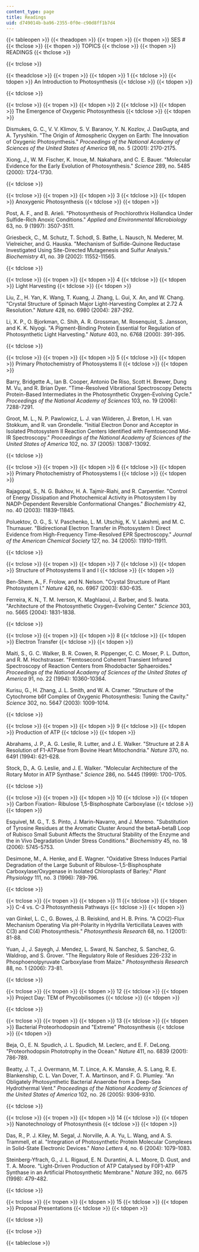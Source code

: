 ```yaml
---
content_type: page
title: Readings
uid: d749014b-ba96-2355-0f0e-c90d8ff1b7d4
---
```


{{< tableopen >}}
{{< theadopen >}}
{{< tropen >}}
{{< thopen >}}
SES #
{{< thclose >}}
{{< thopen >}}
TOPICS
{{< thclose >}}
{{< thopen >}}
READINGS
{{< thclose >}}

{{< trclose >}}

{{< theadclose >}}
{{< tropen >}}
{{< tdopen >}}
1
{{< tdclose >}}
{{< tdopen >}}
An Introduction to Photosynthesis
{{< tdclose >}}
{{< tdopen >}}

{{< tdclose >}}

{{< trclose >}}
{{< tropen >}}
{{< tdopen >}}
2
{{< tdclose >}}
{{< tdopen >}}
The Emergence of Oxygenic Photosynthesis
{{< tdclose >}}
{{< tdopen >}}


Dismukes, G. C., V. V. Klimov, S. V. Baranov, Y. N. Kozlov, J. DasGupta, and A. Tyryshkin. "The Origin of Atmospheric Oxygen on Earth: The Innovation of Oxygenic Photosynthesis." _Proceedings of the National Academy of Sciences of the United States of America_ 98, no. 5 (2001): 2170-2175.

Xiong, J., W. M. Fischer, K. Inoue, M. Nakahara, and C. E. Bauer. "Molecular Evidence for the Early Evolution of Photosynthesis." _Science_ 289, no. 5485 (2000): 1724-1730.


{{< tdclose >}}

{{< trclose >}}
{{< tropen >}}
{{< tdopen >}}
3
{{< tdclose >}}
{{< tdopen >}}
Anoxygenic Photosynthesis
{{< tdclose >}}
{{< tdopen >}}


Post, A. F., and B. Arieli. "Photosynthesis of Prochlorothrix Hollandica Under Sulfide-Rich Anoxic Conditions." _Applied and Environmental Microbiology_ 63, no. 9 (1997): 3507-3511.

Griesbeck, C., M. Schutz, T. Schodl, S. Bathe, L. Nausch, N. Mederer, M. Vielreicher, and G. Hauska. "Mechanism of Sulfide-Quinone Reductase Investigated Using Site-Directed Mutagenesis and Sulfur Analysis." _Biochemistry_ 41, no. 39 (2002): 11552-11565.


{{< tdclose >}}

{{< trclose >}}
{{< tropen >}}
{{< tdopen >}}
4
{{< tdclose >}}
{{< tdopen >}}
Light Harvesting
{{< tdclose >}}
{{< tdopen >}}


Liu, Z., H. Yan, K. Wang, T. Kuang, J. Zhang, L. Gui, X. An, and W. Chang. "Crystal Structure of Spinach Major Light-Harvesting Complex at 2.72 A Resolution." _Nature_ 428, no. 6980 (2004): 287-292.

Li, X. P., O. Bjorkman, C. Shih, A. R. Grossman, M. Rosenquist, S. Jansson, and K. K. Niyogi. "A Pigment-Binding Protein Essential for Regulation of Photosynthetic Light Harvesting." _Nature_ 403, no. 6768 (2000): 391-395.


{{< tdclose >}}

{{< trclose >}}
{{< tropen >}}
{{< tdopen >}}
5
{{< tdclose >}}
{{< tdopen >}}
Primary Photochemistry of Photosystems II
{{< tdclose >}}
{{< tdopen >}}


Barry, Bridgette A., Ian B. Cooper, Antonio De Riso, Scott H. Brewer, Dung M. Vu, and R. Brian Dyer. "Time-Resolved Vibrational Spectroscopy Detects Protein-Based Intermediates in the Photosynthetic Oxygen-Evolving Cycle." _Proceedings of the National Academy of Sciences_ 103, no. 19 (2006): 7288-7291.

Groot, M. L., N. P. Pawlowicz, L. J. van Wilderen, J. Breton, I. H. van Stokkum, and R. van Grondelle. "Initial Electron Donor and Acceptor in Isolated Photosystem II Reaction Centers Identified with Femtosecond Mid-IR Spectroscopy." _Proceedings of the National Academy of Sciences of the United States of America_ 102, no. 37 (2005): 13087-13092.


{{< tdclose >}}

{{< trclose >}}
{{< tropen >}}
{{< tdopen >}}
6
{{< tdclose >}}
{{< tdopen >}}
Primary Photochemistry of Photosystems I
{{< tdclose >}}
{{< tdopen >}}


Rajagopal, S., N. G. Bukhov, H. A. Tajmir-Riahi, and R. Carpentier. "Control of Energy Dissipation and Photochemical Activity in Photosystem I by NADP-Dependent Reversible Conformational Changes." _Biochemistry_ 42, no. 40 (2003): 11839-11845.

Poluektov, O. G., S. V. Paschenko, L. M. Utschig, K. V. Lakshmi, and M. C. Thurnauer. "Bidirectional Electron Transfer in Photosystem I: Direct Evidence from High-Frequency Time-Resolved EPR Spectroscopy." _Journal of the American Chemical Society_ 127, no. 34 (2005): 11910-11911.


{{< tdclose >}}

{{< trclose >}}
{{< tropen >}}
{{< tdopen >}}
7
{{< tdclose >}}
{{< tdopen >}}
Structure of Photosystems II and I
{{< tdclose >}}
{{< tdopen >}}


Ben-Shem, A., F. Frolow, and N. Nelson. "Crystal Structure of Plant Photosystem I." _Nature_ 426, no. 6967 (2003): 630-635.

Ferreira, K. N., T. M. Iverson, K. Maghlaoui, J. Barber, and S. Iwata. "Architecture of the Photosynthetic Oxygen-Evolving Center." _Science_ 303, no. 5665 (2004): 1831-1838.


{{< tdclose >}}

{{< trclose >}}
{{< tropen >}}
{{< tdopen >}}
8
{{< tdclose >}}
{{< tdopen >}}
Electron Transfer
{{< tdclose >}}
{{< tdopen >}}


Maiti, S., G. C. Walker, B. R. Cowen, R. Pippenger, C. C. Moser, P. L. Dutton, and R. M. Hochstrasser. "Femtosecond Coherent Transient Infrared Spectroscopy of Reaction Centers from Rhodobacter Sphaeroides." _Proceedings of the National Academy of Sciences of the United States of America_ 91, no. 22 (1994): 10360-10364.

Kurisu, G., H. Zhang, J. L. Smith, and W. A. Cramer. "Structure of the Cytochrome b6f Complex of Oxygenic Photosynthesis: Tuning the Cavity." _Science_ 302, no. 5647 (2003): 1009-1014.


{{< tdclose >}}

{{< trclose >}}
{{< tropen >}}
{{< tdopen >}}
9
{{< tdclose >}}
{{< tdopen >}}
Production of ATP
{{< tdclose >}}
{{< tdopen >}}


Abrahams, J. P., A. G. Leslie, R. Lutter, and J. E. Walker. "Structure at 2.8 A Resolution of F1-ATPase from Bovine Heart Mitochondria." _Nature_ 370, no. 6491 (1994): 621-628.

Stock, D., A. G. Leslie, and J. E. Walker. "Molecular Architecture of the Rotary Motor in ATP Synthase." _Science_ 286, no. 5445 (1999): 1700-1705.


{{< tdclose >}}

{{< trclose >}}
{{< tropen >}}
{{< tdopen >}}
10
{{< tdclose >}}
{{< tdopen >}}
Carbon Fixation- Ribulose 1,5-Bisphosphate Carboxylase
{{< tdclose >}}
{{< tdopen >}}


Esquivel, M. G., T. S. Pinto, J. Marin-Navarro, and J. Moreno. "Substitution of Tyrosine Residues at the Aromatic Cluster Around the betaA-betaB Loop of Rubisco Small Subunit Affects the Structural Stability of the Enzyme and the in Vivo Degradation Under Stress Conditions." _Biochemistry_ 45, no. 18 (2006): 5745-5753.

Desimone, M., A. Henke, and E. Wagner. "Oxidative Stress Induces Partial Degradation of the Large Subunit of Ribulose-1,5-Bisphosphate Carboxylase/Oxygenase in Isolated Chloroplasts of Barley." _Plant Physiology_ 111, no. 3 (1996): 789-796.


{{< tdclose >}}

{{< trclose >}}
{{< tropen >}}
{{< tdopen >}}
11
{{< tdclose >}}
{{< tdopen >}}
C-4 vs. C-3 Photosynthesis Pathways
{{< tdclose >}}
{{< tdopen >}}


van Ginkel, L. C., G. Bowes, J. B. Reiskind, and H. B. Prins. "A CO(2)-Flux Mechanism Operating Via pH-Polarity in Hydrilla Verticillata Leaves with C(3) and C(4) Photosynthesis." _Photosynthesis Research_ 68, no. 1 (2001): 81-88.

Yuan, J., J. Sayegh, J. Mendez, L. Sward, N. Sanchez, S. Sanchez, G. Waldrop, and S. Grover. "The Regulatory Role of Residues 226-232 in Phosphoenolpyruvate Carboxylase from Maize." _Photosynthesis Research_ 88, no. 1 (2006): 73-81.


{{< tdclose >}}

{{< trclose >}}
{{< tropen >}}
{{< tdopen >}}
12
{{< tdclose >}}
{{< tdopen >}}
Project Day: TEM of Phycobilisomes
{{< tdclose >}}
{{< tdopen >}}

{{< tdclose >}}

{{< trclose >}}
{{< tropen >}}
{{< tdopen >}}
13
{{< tdclose >}}
{{< tdopen >}}
Bacterial Proteorhodopsin and "Extreme" Photosynthesis
{{< tdclose >}}
{{< tdopen >}}


Beja, O., E. N. Spudich, J. L. Spudich, M. Leclerc, and E. F. DeLong. "Proteorhodopsin Phototrophy in the Ocean." _Nature_ 411, no. 6839 (2001): 786-789.

Beatty, J. T., J. Overmann, M. T. Lince, A. K. Manske, A. S. Lang, R. E. Blankenship, C. L. Van Dover, T. A. Martinson, and F. G. Plumley. "An Obligately Photosynthetic Bacterial Anaerobe from a Deep-Sea Hydrothermal Vent." _Proceedings of the National Academy of Sciences of the United States of America_ 102, no. 26 (2005): 9306-9310.


{{< tdclose >}}

{{< trclose >}}
{{< tropen >}}
{{< tdopen >}}
14
{{< tdclose >}}
{{< tdopen >}}
Nanotechnology of Photosynthesis
{{< tdclose >}}
{{< tdopen >}}


Das, R., P. J. Kiley, M. Segal, J. Norville, A. A. Yu, L. Wang, and A. S. Trammell, et al. "Integration of Photosynthetic Protein Molecular Complexes in Solid-State Electronic Devices." _Nano Letters_ 4, no. 6 (2004): 1079-1083.

Steinberg-Yfrach, G., J. L. Rigaud, E. N. Durantini, A. L. Moore, D. Gust, and T. A. Moore. "Light-Driven Production of ATP Catalysed by F0F1-ATP Synthase in an Artificial Photosynthetic Membrane." _Nature_ 392, no. 6675 (1998): 479-482.


{{< tdclose >}}

{{< trclose >}}
{{< tropen >}}
{{< tdopen >}}
15
{{< tdclose >}}
{{< tdopen >}}
Proposal Presentations
{{< tdclose >}}
{{< tdopen >}}

{{< tdclose >}}

{{< trclose >}}

{{< tableclose >}}